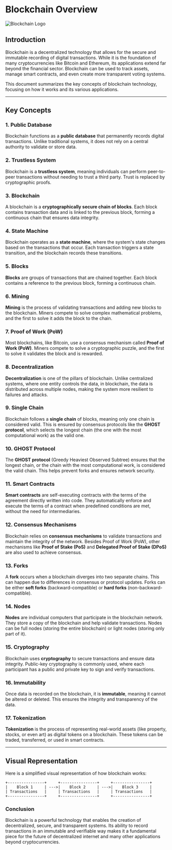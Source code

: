 # Blockchain Overview

![Blockchain Logo](https://en.m.wikipedia.org/wiki/File:Bitcoin.png)

## Introduction

Blockchain is a decentralized technology that allows for the secure and immutable recording of digital transactions. While it is the foundation of many cryptocurrencies like Bitcoin and Ethereum, its applications extend far beyond the financial sector. Blockchain can be used to track assets, manage smart contracts, and even create more transparent voting systems.

This document summarizes the key concepts of blockchain technology, focusing on how it works and its various applications.

---

## Key Concepts

### 1. Public Database

Blockchain functions as a **public database** that permanently records digital transactions. Unlike traditional systems, it does not rely on a central authority to validate or store data.

### 2. Trustless System

Blockchain is a **trustless system**, meaning individuals can perform peer-to-peer transactions without needing to trust a third party. Trust is replaced by cryptographic proofs.

### 3. Blockchain

A blockchain is a **cryptographically secure chain of blocks**. Each block contains transaction data and is linked to the previous block, forming a continuous chain that ensures data integrity.

### 4. State Machine

Blockchain operates as a **state machine**, where the system's state changes based on the transactions that occur. Each transaction triggers a state transition, and the blockchain records these transitions.

### 5. Blocks

**Blocks** are groups of transactions that are chained together. Each block contains a reference to the previous block, forming a continuous chain.

### 6. Mining

**Mining** is the process of validating transactions and adding new blocks to the blockchain. Miners compete to solve complex mathematical problems, and the first to solve it adds the block to the chain.

### 7. Proof of Work (PoW)

Most blockchains, like Bitcoin, use a consensus mechanism called **Proof of Work (PoW)**. Miners compete to solve a cryptographic puzzle, and the first to solve it validates the block and is rewarded.

### 8. Decentralization

**Decentralization** is one of the pillars of blockchain. Unlike centralized systems, where one entity controls the data, in blockchain, the data is distributed across multiple nodes, making the system more resilient to failures and attacks.

### 9. Single Chain

Blockchain follows a **single chain** of blocks, meaning only one chain is considered valid. This is ensured by consensus protocols like the **GHOST protocol**, which selects the longest chain (the one with the most computational work) as the valid one.

### 10. GHOST Protocol

The **GHOST protocol** (Greedy Heaviest Observed Subtree) ensures that the longest chain, or the chain with the most computational work, is considered the valid chain. This helps prevent forks and ensures network security.

### 11. Smart Contracts

**Smart contracts** are self-executing contracts with the terms of the agreement directly written into code. They automatically enforce and execute the terms of a contract when predefined conditions are met, without the need for intermediaries.

### 12. Consensus Mechanisms

Blockchain relies on **consensus mechanisms** to validate transactions and maintain the integrity of the network. Besides Proof of Work (PoW), other mechanisms like **Proof of Stake (PoS)** and **Delegated Proof of Stake (DPoS)** are also used to achieve consensus.

### 13. Forks

A **fork** occurs when a blockchain diverges into two separate chains. This can happen due to differences in consensus or protocol updates. Forks can be either **soft forks** (backward-compatible) or **hard forks** (non-backward-compatible).

### 14. Nodes

**Nodes** are individual computers that participate in the blockchain network. They store a copy of the blockchain and help validate transactions. Nodes can be full nodes (storing the entire blockchain) or light nodes (storing only part of it).

### 15. Cryptography

Blockchain uses **cryptography** to secure transactions and ensure data integrity. Public-key cryptography is commonly used, where each participant has a public and private key to sign and verify transactions.

### 16. Immutability

Once data is recorded on the blockchain, it is **immutable**, meaning it cannot be altered or deleted. This ensures the integrity and transparency of the data.

### 17. Tokenization

**Tokenization** is the process of representing real-world assets (like property, stocks, or even art) as digital tokens on a blockchain. These tokens can be traded, transferred, or used in smart contracts.

---

## Visual Representation

Here is a simplified visual representation of how blockchain works:

```plaintext
+----------------+     +----------------+     +----------------+
|    Block 1     | --->|    Block 2     | --->|    Block 3     |
| Transactions   |     | Transactions   |     | Transactions   |
+----------------+     +----------------+     +----------------+
```

### Conclusion
Blockchain is a powerful technology that enables the creation of decentralized, secure, and transparent systems. Its ability to record transactions in an immutable and verifiable way makes it a fundamental piece for the future of decentralized internet and many other applications beyond cryptocurrencies.
